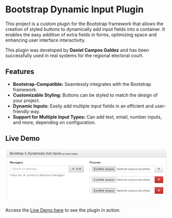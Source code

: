 # Bootstrap Dynamic Input Plugin

This project is a custom plugin for the Bootstrap framework that allows the creation of styled buttons to dynamically add input fields into a container. It enables the easy addition of extra fields in forms, optimizing space and enhancing user interface interactivity.

This plugin was developed by **Daniel Campos Galdez** and has been successfully used in real systems for the regional electoral court.

## Features

- **Bootstrap-Compatible:** Seamlessly integrates with the Bootstrap framework.
- **Customizable Styling:** Buttons can be styled to match the design of your project.
- **Dynamic Inputs:** Easily add multiple input fields in an efficient and user-friendly way.
- **Support for Multiple Input Types:** Can add text, email, number inputs, and more, depending on configuration.

## Live Demo
![Plugin Preview](./preview.png)

Access the [Live Demo here](https://danielkgm.github.io/bootstrap-dinamicaly-add-inputs/) to see the plugin in action.
